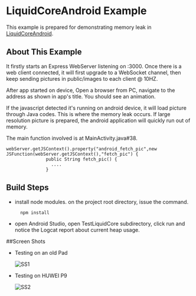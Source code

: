 # LiquidCoreAndroid Example

This example is prepared for demonstrating memory leak in [LiquidCoreAndroid](https://github.com/LiquidPlayer/LiquidCore).

## About This Example

It firstly starts an Express WebServer listening on :3000. Once there is a web client connected, it will first upgrade to a WebSocket channel, then keep sending pictures in public/images to each client @ 10HZ.

After app started on device, Open a browser from PC, navigate to the address as shown in app's title. You should see an animation.

If the javascript detected it's running on android device, it will load picture through Java codes. This is where the memory leak occurs. If large resolution picture is prepared, the android application will quickly run out of memory.

The main function involved is at MainActivity.java#38.

    webServer.getJSContext().property("android_fetch_pic",new JSFunction(webServer.getJSContext(),"fetch_pic") {
                   public String fetch_pic() {
                     ....
                   }

## Build Steps
- install node modules. on the project root directory, issue the command.

        npm install


- open Android Studio, open TestLiquidCore subdirectory, click run and notice the Logcat report about current heap usage.

##Screen Shots

- Testing on an old Pad

  ![SS1](https://raw.githubusercontent.com/fastcoding/Example-LiquidCore-Issue/master/screenshot/s1.png)

- Testing on HUWEI P9

  ![SS2](https://raw.githubusercontent.com/fastcoding/Example-LiquidCore-Issue/master/screenshot/s2.png)
